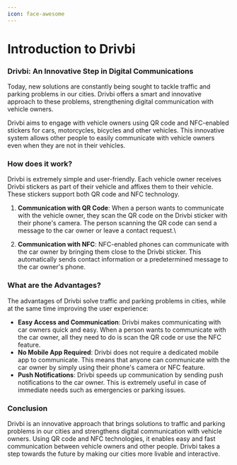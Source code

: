 ```yaml
---
icon: face-awesome
---
```


# Introduction to Drivbi

### Drivbi: An Innovative Step in Digital Communications

Today, new solutions are constantly being sought to tackle traffic and parking problems in our cities. Drivbi offers a smart and innovative approach to these problems, strengthening digital communication with vehicle owners.

Drivbi aims to engage with vehicle owners using QR code and NFC-enabled stickers for cars, motorcycles, bicycles and other vehicles. This innovative system allows other people to easily communicate with vehicle owners even when they are not in their vehicles.

### **How does it work?**

Drivbi is extremely simple and user-friendly. Each vehicle owner receives Drivbi stickers as part of their vehicle and affixes them to their vehicle. These stickers support both QR code and NFC technology.

1. **Communication with QR Code**: When a person wants to communicate with the vehicle owner, they scan the QR code on the Drivbi sticker with their phone's camera. The person scanning the QR code can send a message to the car owner or leave a contact request.\

2. **Communication with NFC**: NFC-enabled phones can communicate with the car owner by bringing them close to the Drivbi sticker. This automatically sends contact information or a predetermined message to the car owner's phone.

### **What are the Advantages?**

The advantages of Drivbi solve traffic and parking problems in cities, while at the same time improving the user experience:

* **Easy Access and Communication**: Drivbi makes communicating with car owners quick and easy. When a person wants to communicate with the car owner, all they need to do is scan the QR code or use the NFC feature.
* **No Mobile App Required**: Drivbi does not require a dedicated mobile app to communicate. This means that anyone can communicate with the car owner by simply using their phone's camera or NFC feature.
* **Push Notifications**: Drivbi speeds up communication by sending push notifications to the car owner. This is extremely useful in case of immediate needs such as emergencies or parking issues.

### **Conclusion**

Drivbi is an innovative approach that brings solutions to traffic and parking problems in our cities and strengthens digital communication with vehicle owners. Using QR code and NFC technologies, it enables easy and fast communication between vehicle owners and other people. Drivbi takes a step towards the future by making our cities more livable and interactive.

